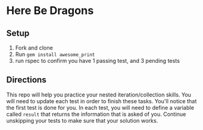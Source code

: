 # Here Be Dragons

## Setup
1. Fork and clone
2. Run `gem install awesome_print`
2. run rspec to confirm you have 1 passing test, and 3 pending tests

## Directions

This repo will help you practice your nested iteration/collection skills. You will need to update each test in order to finish these tasks. You'll notice that the first test is done for you. In each test, you will need to define a variable called `result` that returns the information that is asked of you. Continue unskipping your tests to make sure that your solution works. 